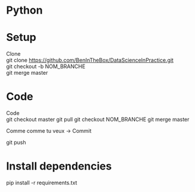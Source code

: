 # Python
# Setup
Clone  
git clone https://github.com/BenInTheBox/DataScienceInPractice.git  
git checkout -b NOM_BRANCHE  
git merge master  

# Code
Code  
git checkout master
git pull
git checkout NOM_BRANCHE
git merge master

Comme comme tu veux -> Commit

git push

# Install dependencies
pip install -r requirements.txt